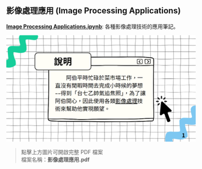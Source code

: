 ## 影像處理應用 (Image Processing Applications)
**[Image Processing Applications.ipynb](./Image%20Processing%20Applications.ipynb)**: 各種影像處理技術的應用筆記。

[![PDF 預覽圖](./preview.png)](./影像處理應用.pdf)

> 點擊上方圖片可開啟完整 PDF 檔案  
> 檔案名稱：**影像處理應用.pdf**
